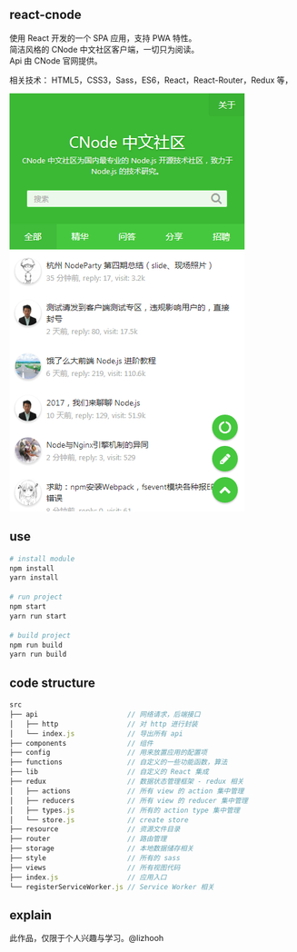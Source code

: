 ## react-cnode
使用 React 开发的一个 SPA 应用，支持 PWA 特性。
<br />
简洁风格的 CNode 中文社区客户端，一切只为阅读。
<br />
Api 由 CNode 官网提供。

相关技术： HTML5，CSS3，Sass，ES6，React，React-Router，Redux 等，

![](./resource/20170905124343.png)

## use

```bash
# install module
npm install
yarn install

# run project
npm start
yarn run start

# build project
npm run build
yarn run build
```

## code structure

```js
src
├── api                      // 网络请求，后端接口
│   ├── http                 // 对 http 进行封装
│   └── index.js             // 导出所有 api
├── components               // 组件
├── config                   // 用来放置应用的配置项
├── functions                // 自定义的一些功能函数，算法
├── lib                      // 自定义的 React 集成
├── redux                    // 数据状态管理框架 - redux 相关
│   ├── actions              // 所有 view 的 action 集中管理
│   ├── reducers             // 所有 view 的 reducer 集中管理
│   ├── types.js             // 所有的 action type 集中管理
│   └── store.js             // create store
├── resource                 // 资源文件目录
├── router                   // 路由管理
├── storage                  // 本地数据储存相关
├── style                    // 所有的 sass
├── views                    // 所有视图代码
├── index.js                 // 应用入口
└── registerServiceWorker.js // Service Worker 相关
```

## explain
此作品，仅限于个人兴趣与学习。@lizhooh
